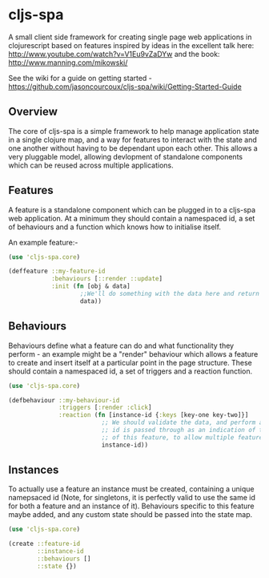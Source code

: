 cljs-spa
========
A small client side framework for creating single page web applications in clojurescript based on features inspired by ideas in the excellent talk here: http://www.youtube.com/watch?v=V1Eu9vZaDYw and the book: http://www.manning.com/mikowski/

See the wiki for a guide on getting started - https://github.com/jasoncourcoux/cljs-spa/wiki/Getting-Started-Guide

Overview
--------
The core of cljs-spa is a simple framework to help manage application state in a single clojure map, and a way for features to interact with the state and one another without having to be dependant upon each other. This allows a very pluggable model, allowing devlopment of standalone components which can be reused across multiple applications.

Features
--------
A feature is a standalone component which can be plugged in to a cljs-spa web application. At a minimum they should contain a namespaced id, a set of behaviours and a function which knows how to initialise itself.

An example feature:-
```clojure
(use 'cljs-spa.core)

(deffeature ::my-feature-id
            :behaviours [::render ::update]
            :init (fn [obj & data]
                    ;;We'll do something with the data here and return it
                    data))
```

Behaviours
----------
Behaviours define what a feature can do and what functionality they perform - an example might be a "render" behaviour which allows a feature to create and insert itself at a particular point in the page structure. These should contain a namespaced id, a set of triggers and a reaction function.

```clojure
(use 'cljs-spa.core)

(defbehaviour ::my-behaviour-id
              :triggers [:render :click]
              :reaction (fn [instance-id {:keys [key-one key-two]}]
                          ;; We should validate the data, and perform an action, the
                          ;; id is passed through as an indication of the specific instance
                          ;; of this feature, to allow multiple feature instances to co-exist
                          instance-id))                          
```

Instances
---------
To actually use a feature an instance must be created, containing a unique namepsaced id (Note, for singletons, it is perfectly valid to use the same id for both a feature and an instance of it). Behaviours specific to this feature maybe added, and any custom state should be passed into the state map.

```clojure
(use 'cljs-spa.core)

(create ::feature-id
        ::instance-id
        ::behaviours []
        ::state {})
```        
        
